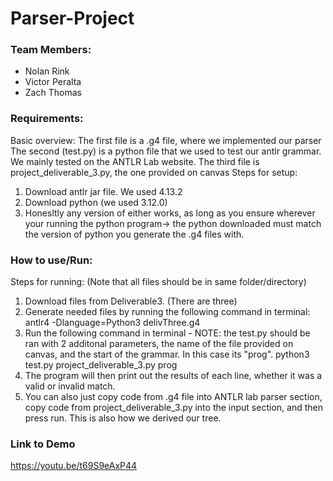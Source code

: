 # Parser-Project
### Team Members:
- Nolan Rink
- Victor Peralta
- Zach Thomas

### Requirements:
Basic overview: The first file is a .g4 file, where we implemented our parser The second (test.py) is a python file that we used to test our antlr grammar. We mainly tested on the ANTLR Lab website. The third file is project_deliverable_3.py, the one provided on canvas
Steps for setup:
1. Download antlr jar file. We used 4.13.2
2. Download python (we used 3.12.0)
3. Honesltly any version of either works, as long as you ensure wherever your running the python program-> the python downloaded must match the version of python you generate the .g4 files with. 

### How to use/Run:
Steps for running: (Note that all files should be in same folder/directory)
1. Download files from Deliverable3. (There are three)
2. Generate needed files by running the following command in terminal:
    antlr4 -Dlanguage=Python3 delivThree.g4
4. Run the following command in terminal - NOTE: the test.py should be ran with 2 additonal parameters, the name of the file provided on canvas, and the start of the grammar. In this case its "prog". 
    python3 test.py project_deliverable_3.py prog
5. The program will then print out the results of each line, whether it was a valid or invalid match.
6. You can also just copy code from .g4 file into ANTLR lab parser section, copy code from project_deliverable_3.py into the input section, and then press run. This is also how we derived our tree. 
### Link to Demo
https://youtu.be/t69S9eAxP44


